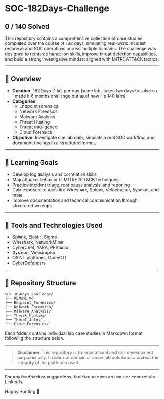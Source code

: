 <!-- GoogleBot: noindex -->

# SOC-182Days-Challenge

## 0 / 140 Solved

This repository contains a comprehensive collection of case studies completed over the course of 182 days, simulating real-world incident response and SOC operations across multiple domains. The challenge was designed to reinforce hands-on skills, improve threat detection capabilities, and build a strong investigative mindset aligned with MITRE ATT&CK tactics.

---

## 📌 Overview
- **Duration**: 182 Days (1 lab per day (some labs takes two days to solve so I made it 6 months challenge but as of now it's 140 labs)
- **Categories**:
  - Endpoint Forensics
  - Network Forensics
  - Malware Analysis
  - Threat Hunting
  - Threat Intelligence
  - Cloud Forensics
- **Objective**: Investigate one lab daily, simulate a real SOC workflow, and document findings in a structured format.

---

## 🧠 Learning Goals
- Develop log analysis and correlation skills
- Map attacker behavior to MITRE ATT&CK techniques
- Practice incident triage, root cause analysis, and reporting
- Gain exposure to tools like Wireshark, Splunk, Velociraptor, Sysmon, and more
- Improve documentation and technical communication through structured writeups

---

## 🧰 Tools and Technologies Used
- Splunk, Elastic, Sigma
- Wireshark, NetworkMiner
- CyberChef, YARA, PEStudio
- Sysmon, Velociraptor
- OSINT platforms, OpenCTI
- CyberDefenders

---

## 📁 Repository Structure
```
SOC-182Days-Challenge/
├── README.md
├── Endpoint_Forensics/
├── Network_Forensics/
├── Malware_Analysis/
├── Threat_Hunting/
├── Threat_Intel/
└── Cloud_Forensics/
```
Each folder contains individual lab case studies in Markdown format following the structure below.

---

> **Disclaimer**: This repository is for educational and skill development purposes only. It does not contain or share lab solutions to protect the integrity of the platforms used.

---

For any feedback or suggestions, feel free to open an issue or connect via LinkedIn.

Happy Hunting 🤠

